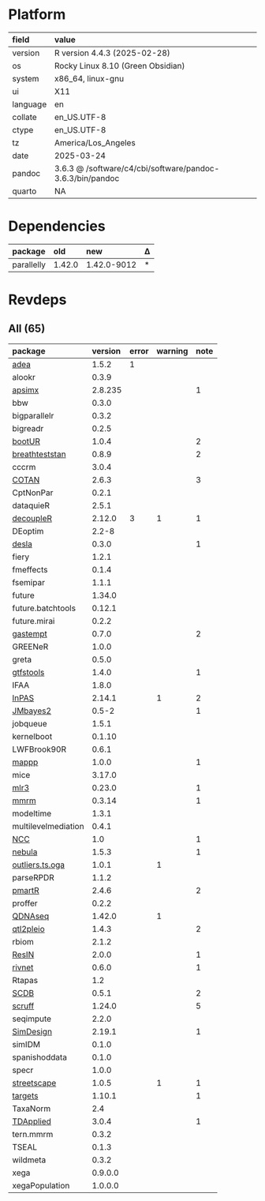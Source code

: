 # Platform

|field    |value                                                     |
|:--------|:---------------------------------------------------------|
|version  |R version 4.4.3 (2025-02-28)                              |
|os       |Rocky Linux 8.10 (Green Obsidian)                         |
|system   |x86_64, linux-gnu                                         |
|ui       |X11                                                       |
|language |en                                                        |
|collate  |en_US.UTF-8                                               |
|ctype    |en_US.UTF-8                                               |
|tz       |America/Los_Angeles                                       |
|date     |2025-03-24                                                |
|pandoc   |3.6.3 @ /software/c4/cbi/software/pandoc-3.6.3/bin/pandoc |
|quarto   |NA                                                        |

# Dependencies

|package    |old    |new         |Δ  |
|:----------|:------|:-----------|:--|
|parallelly |1.42.0 |1.42.0-9012 |*  |

# Revdeps

## All (65)

|package             |version |error |warning |note |
|:-------------------|:-------|:-----|:-------|:----|
|[adea](problems.md#adea)|1.5.2   |1     |        |     |
|alookr              |0.3.9   |      |        |     |
|[apsimx](problems.md#apsimx)|2.8.235 |      |        |1    |
|bbw                 |0.3.0   |      |        |     |
|bigparallelr        |0.3.2   |      |        |     |
|bigreadr            |0.2.5   |      |        |     |
|[bootUR](problems.md#bootur)|1.0.4   |      |        |2    |
|[breathteststan](problems.md#breathteststan)|0.8.9   |      |        |2    |
|cccrm               |3.0.4   |      |        |     |
|[COTAN](problems.md#cotan)|2.6.3   |      |        |3    |
|CptNonPar           |0.2.1   |      |        |     |
|dataquieR           |2.5.1   |      |        |     |
|[decoupleR](problems.md#decoupler)|2.12.0  |3     |1       |1    |
|DEoptim             |2.2-8   |      |        |     |
|[desla](problems.md#desla)|0.3.0   |      |        |1    |
|fiery               |1.2.1   |      |        |     |
|fmeffects           |0.1.4   |      |        |     |
|fsemipar            |1.1.1   |      |        |     |
|future              |1.34.0  |      |        |     |
|future.batchtools   |0.12.1  |      |        |     |
|future.mirai        |0.2.2   |      |        |     |
|[gastempt](problems.md#gastempt)|0.7.0   |      |        |2    |
|GREENeR             |1.0.0   |      |        |     |
|greta               |0.5.0   |      |        |     |
|[gtfstools](problems.md#gtfstools)|1.4.0   |      |        |1    |
|IFAA                |1.8.0   |      |        |     |
|[InPAS](problems.md#inpas)|2.14.1  |      |1       |2    |
|[JMbayes2](problems.md#jmbayes2)|0.5-2   |      |        |1    |
|jobqueue            |1.5.1   |      |        |     |
|kernelboot          |0.1.10  |      |        |     |
|LWFBrook90R         |0.6.1   |      |        |     |
|[mappp](problems.md#mappp)|1.0.0   |      |        |1    |
|mice                |3.17.0  |      |        |     |
|[mlr3](problems.md#mlr3)|0.23.0  |      |        |1    |
|[mmrm](problems.md#mmrm)|0.3.14  |      |        |1    |
|modeltime           |1.3.1   |      |        |     |
|multilevelmediation |0.4.1   |      |        |     |
|[NCC](problems.md#ncc)|1.0     |      |        |1    |
|[nebula](problems.md#nebula)|1.5.3   |      |        |1    |
|[outliers.ts.oga](problems.md#outlierstsoga)|1.0.1   |      |1       |     |
|parseRPDR           |1.1.2   |      |        |     |
|[pmartR](problems.md#pmartr)|2.4.6   |      |        |2    |
|proffer             |0.2.2   |      |        |     |
|[QDNAseq](problems.md#qdnaseq)|1.42.0  |      |1       |     |
|[qtl2pleio](problems.md#qtl2pleio)|1.4.3   |      |        |2    |
|rbiom               |2.1.2   |      |        |     |
|[ResIN](problems.md#resin)|2.0.0   |      |        |1    |
|[rivnet](problems.md#rivnet)|0.6.0   |      |        |1    |
|Rtapas              |1.2     |      |        |     |
|[SCDB](problems.md#scdb)|0.5.1   |      |        |2    |
|[scruff](problems.md#scruff)|1.24.0  |      |        |5    |
|seqimpute           |2.2.0   |      |        |     |
|[SimDesign](problems.md#simdesign)|2.19.1  |      |        |1    |
|simIDM              |0.1.0   |      |        |     |
|spanishoddata       |0.1.0   |      |        |     |
|specr               |1.0.0   |      |        |     |
|[streetscape](problems.md#streetscape)|1.0.5   |      |1       |1    |
|[targets](problems.md#targets)|1.10.1  |      |        |1    |
|TaxaNorm            |2.4     |      |        |     |
|[TDApplied](problems.md#tdapplied)|3.0.4   |      |        |1    |
|tern.mmrm           |0.3.2   |      |        |     |
|TSEAL               |0.1.3   |      |        |     |
|wildmeta            |0.3.2   |      |        |     |
|xega                |0.9.0.0 |      |        |     |
|xegaPopulation      |1.0.0.0 |      |        |     |

